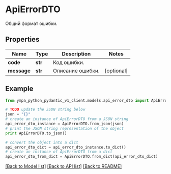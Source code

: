 # ApiErrorDTO

Общий формат ошибки.

## Properties
Name | Type | Description | Notes
------------ | ------------- | ------------- | -------------
**code** | **str** | Код ошибки. | 
**message** | **str** | Описание ошибки. | [optional] 

## Example

```python
from ympa_python_pydantic_v1_client.models.api_error_dto import ApiErrorDTO

# TODO update the JSON string below
json = "{}"
# create an instance of ApiErrorDTO from a JSON string
api_error_dto_instance = ApiErrorDTO.from_json(json)
# print the JSON string representation of the object
print ApiErrorDTO.to_json()

# convert the object into a dict
api_error_dto_dict = api_error_dto_instance.to_dict()
# create an instance of ApiErrorDTO from a dict
api_error_dto_from_dict = ApiErrorDTO.from_dict(api_error_dto_dict)
```
[[Back to Model list]](../README.md#documentation-for-models) [[Back to API list]](../README.md#documentation-for-api-endpoints) [[Back to README]](../README.md)


